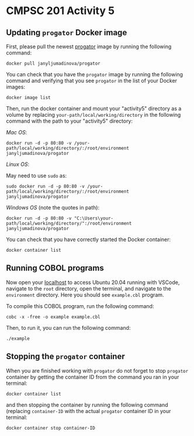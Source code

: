 # CMPSC 201 Activity 5

## Updating `progator` Docker image

First, please pull the newest [progator](https://hub.docker.com/repository/docker/janyljumadinova/progator) image by running the following command:

`docker pull janyljumadinova/progator`

You can check that you have the `progator` image by running the following command and verifying that you see `progator` in the list of your Docker images:

`docker image list`

Then, run the docker container and mount your "activity5" directory as a volume by replacing `your-path/local/working/directory` in the following command with the path to your "activity5" directory:

*Mac OS*: 

`docker run -d -p 80:80 -v /your-path/local/working/directory/:/root/environment janyljumadinova/progator`

*Linux OS*: 

May need to use `sudo` as:

`sudo docker run -d -p 80:80 -v /your-path/local/working/directory/:/root/environment janyljumadinova/progator`

*Windows OS* (note the quotes in path):

`docker run -d -p 80:80 -v "C:\Users\your-path/local/working/directory/":/root/environment janyljumadinova/progator`

You can check that you have correctly started the Docker container:

`docker container list`

## Running COBOL programs

Now open your [localhost](http://localhost) to access Ubuntu 20.04 running with VSCode, navigate to the `root` directory, open the terminal, and navigate to the `environment` directory. Here you should see `example.cbl` program.

To compile this COBOL program, run the following command:

`cobc -x -free -o example example.cbl`

Then, to run it, you can run the following command:

`./example`

## Stopping the `progator` container

When you are finished working with `progator` do not forget to stop `progator` container by getting the container ID from the command you ran in your terminal:

`docker container list`

and then stopping the container by running the following command (replacing `container-ID` with the actual `progator` container ID in your terminal:

`docker container stop container-ID`

 
